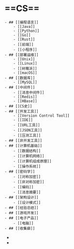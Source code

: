 # ==CS==
	- ## [[编程语言]]
		- [[Java]]
		- [[Python]]
		- [[Go]]
		- [[Rust]]
		- [[前端]]
		- [[小程序]]
	- ## [[部署运维]]
		- [[Unix]]
		- [[Linux]]
		- [[树莓派]]
		- [[macOS]]
	- ## [[数据库]]
		- [[MySQL]]
	- ## [[中间件]]
		- [[消息中间件]]
		- [[Redis]]
		- [[HBase]]
	- ## [[CS史]]
	- ## [[开发工具]]
		- [[Version Control Tool]]
		- [[IDE]]
		- [[URL工具]]
		- [[JSON工具]]
		- [[压测工具]]
	- ## [[非开发工具]]
	- ## [[计算机基础]]
		- [[数据结构]]
		- [[计算机网络]]
		- [[计算机组成原理]]
		- [[操作系统]]
	- ## [[密码学]]
		- [[对称加密]]
		- [[非对称加密]]
		- [[编码]]
		- [[消息摘要]]
	- ## [[架构设计]]
		- [[设计模式]]
	- ## [[经验总结]]
	- ## [[游戏开发]]
	- ## [[电子产品]]
		- [[电脑]]
	- ## [[收集癖]]
-
-